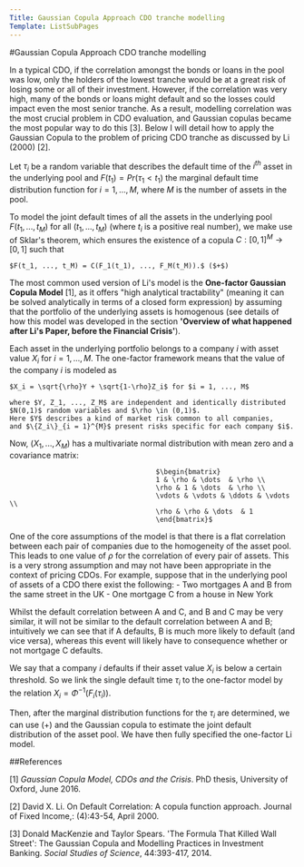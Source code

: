 ```yaml
---
Title: Gaussian Copula Approach CDO tranche modelling
Template: ListSubPages
---
```


#Gaussian Copula Approach CDO tranche modelling

In a typical CDO, if the correlation amongst the  bonds or loans in the pool was low, only the holders of the lowest tranche would be at a great risk of losing some or all of their investment. However, if the correlation was very high, many of the bonds or loans might default and so the losses could impact even the most senior tranche. As a result, modelling correlation was the most crucial problem in CDO evaluation, and Gaussian copulas became the most popular way to do this [3]. Below I will detail how to apply the Gaussian Copula to the problem of pricing CDO tranche as discussed by Li (2000) [2].

Let $\tau_i$ be a random variable that describes the default time of the $i^{th}$ asset in the underlying pool and $F(t_1) = Pr(\tau_1 < t_1)$ the marginal default time distribution function for $i = 1, ..., M$, where $M$ is the number of assets in the pool. 

To model the joint default times of all the assets in the underlying pool $F(t_1, ..., t_M)$ for all $(t_1, ..., t_M)$ (where $t_i$ is a positive real number), we make use of Sklar's theorem, which ensures the existence of a copula $C:[0,1]^M \rightarrow [0,1]$ such that 

	$F(t_1, ..., t_M) = C(F_1(t_1), ..., F_M(t_M)).$ ($+$)

The most common used version of Li's model is the **One-factor Gaussian Copula Model** [1], as it offers "high analytical tractability" (meaning it can be solved analytically in terms of a closed form expression) by assuming that the portfolio of the underlying assets is homogenous (see details of how this model was developed in the section **'Overview of what happened after Li's Paper, before the Financial Crisis'**). 

Each asset in the underlying portfolio belongs to a company $i$ with asset value $X_i$ for $i = 1, ..., M$. The one-factor framework means that the value of the company $i$ is modeled as 

	$X_i = \sqrt{\rho}Y + \sqrt{1-\rho}Z_i$ for $i = 1, ..., M$

	where $Y, Z_1, ..., Z_M$ are independent and identically distributed $N(0,1)$ random variables and $\rho \in (0,1)$. 
	Here $Y$ describes a kind of market risk common to all companies, 
	and $\{Z_i\}_{i = 1}^{M}$ present risks specific for each company $i$.

Now, $(X_1, ..., X_M)$ has a multivariate normal distribution with mean zero and a covariance matrix:

										$\begin{bmatrix}
										1 & \rho & \dots  & \rho \\
										\rho & 1 & \dots  & \rho \\
										\vdots & \vdots & \ddots & \vdots \\
										\rho & \rho & \dots  & 1
										\end{bmatrix}$

One of the core assumptions of the model is that there is a flat correlation between each pair of companies due to the homogeneity of the asset pool. This leads to one value of $\rho$ for the correlation of every pair of assets. This is a very strong assumption and may not have been appropriate in the context of pricing CDOs. For example, suppose that in the underlying pool of assets of a CDO there exist the following:
	- Two mortgages A and B from the same street in the UK
	- One mortgage C from a house in New York

Whilst the default correlation between A and C, and B and C may be very similar, it will not be similar to the default correlation between A and B; intuitively we can see that if A defaults, B is much more likely to default (and vice versa), whereas this event will likely have to consequence whether or not mortgage C defaults.

We say that a company $i$ defaults if their asset value $X_i$ is below a certain threshold. So we link the single default time $\tau_i$ to the one-factor model by the relation $X_i = \Phi^{-1}(F_i(\tau_i))$.

Then, after the marginal distribution functions for the $\tau_i$ are determined, we can use ($+$) and the Gaussian copula to estimate the joint default distribution of the asset pool. We have then fully specified the one-factor Li model.

##References

[1] *Gaussian Copula Model, CDOs and the Crisis*. PhD thesis, University of Oxford, June 2016. 

[2] David X. Li. On Default Correlation: A copula function approach. Journal of Fixed Income,: (4):43-54, April 2000.

[3] Donald MacKenzie and Taylor Spears. 'The Formula That Killed Wall Street': The Gaussian Copula and Modelling Practices in Investment Banking. *Social Studies of Science*, 44:393-417, 2014. 
